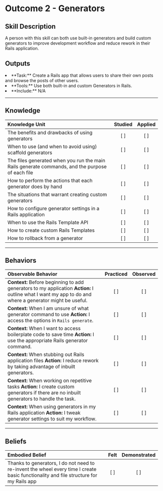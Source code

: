 # Outcome 2 - Generators

Skill Description
----------
A person with this skill can both use built-in generators and build custom generators to improve development workflow and reduce rework in their Rails application.

Outputs
----------
<li/> **Task:** Create a Rails app that allows users to share their own posts and browse the posts of other users.  
<li/> **Tools:**  Use both built-in and custom Generators in Rails.
<li/> **Include:** N/A 

----------
## **Knowledge**


| Knowledge Unit   |      Studied      | Applied |
|:-------------|:------------------:|:--------:|
| The benefits and drawbacks of using generators | [ ] | [ ]  |
| When to use (and when to avoid using) scaffold generators | [ ] | [ ]  |
| The files generated when you run the main Rails generate commands, and the purpose of each file | [ ] | [ ]  |
| How to perform the actions that each generator does by hand | [ ] | [ ]  |
| The situations that warrant creating custom generators | [ ] | [ ]  |
| How to configure generator settings in a Rails application | [ ] | [ ]  |
| When to use the Rails Template API | [ ] | [ ]  |
| How to create custom Rails Templates | [ ] | [ ]  |
| How to rollback from a generator | [ ] | [ ]  |


----------


## **Behaviors**

| Observable Behavior   |      Practiced      | Observed |
|:-------------|:------------------:|:--------:|
| **Context:** Before beginning to add generators to my application **Action:** I outline what I want my app to do and where a generator might be useful. | [ ] | [ ]  |
| **Context:** When I am unsure of what generator command to use **Action:** I access the options in `Rails generate`. | [ ] | [ ]  |
| **Context:** When I want to access boilerplate code to save time **Action:** I use the appropriate Rails generator command. | [ ] | [ ]  |
| **Context:** When stubbing out Rails application files **Action:** I reduce rework by taking advantage of inbuilt generators. | [ ] | [ ]  |
| **Context:** When working on repetitive tasks **Action:** I create custom generators if there are no inbuilt generators to handle the task. | [ ] | [ ]  |
| **Context:** When using generators in my Rails application **Action:** I tweak generator settings to suit my workflow. | [ ] | [ ]  |



----------


## **Beliefs**


| Embodied Belief   |      Felt      | Demonstrated |
|:-------------|:------------------:|:--------:|
| Thanks to generators, I do not need to re-invent the wheel every time I create basic functionality and file structure for my Rails app | [ ] | [ ]  |
